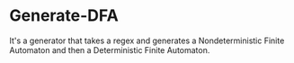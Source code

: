 # Generate-DFA
It's a generator that takes a regex and generates a Nondeterministic Finite Automaton and then a Deterministic  Finite Automaton.
